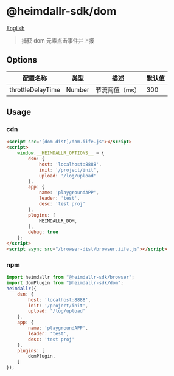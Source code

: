 # @heimdallr-sdk/dom

[English](./README_en.md)

> 捕获 dom 元素点击事件并上报

## Options

|配置名称|类型|描述|默认值|
|-|-|-|-|
|throttleDelayTime|Number|节流阈值（ms）|300|

## Usage

### cdn

```html
<script src="[dom-dist]/dom.iife.js"></script>
<script>
    window.__HEIMDALLR_OPTIONS__ = {
        dsn: {
            host: 'localhost:8888',
            init: '/project/init',
            upload: '/log/upload'
        },
        app: {
            name: 'playgroundAPP',
            leader: 'test',
            desc: 'test proj'
        },
        plugins: [
            HEIMDALLR_DOM,
        ],
        debug: true
    };
</script>
<script async src="/browser-dist/browser.iife.js"></script>
```

### npm

```js
import heimdallr from "@heimdallr-sdk/browser";
import domPlugin from "@heimdallr-sdk/dom";
heimdallr({
    dsn: {
        host: 'localhost:8888',
        init: '/project/init',
        upload: '/log/upload'
    },
    app: {
        name: 'playgroundAPP',
        leader: 'test',
        desc: 'test proj'
    },
    plugins: [
        domPlugin,
    ]
});
```
